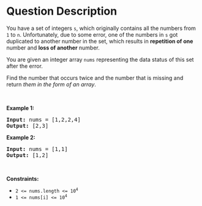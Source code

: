 # Question Description

<p>You have a set of integers <code>s</code>, which originally contains all the numbers from <code>1</code> to <code>n</code>. Unfortunately, due to some error, one of the numbers in <code>s</code> got duplicated to another number in the set, which results in <strong>repetition of one</strong> number and <strong>loss of another</strong> number.</p>

<p>You are given an integer array <code>nums</code> representing the data status of this set after the error.</p>

<p>Find the number that occurs twice and the number that is missing and return <em>them in the form of an array</em>.</p>

<p>&nbsp;</p>
<p><strong>Example 1:</strong></p>
<pre><strong>Input:</strong> nums = [1,2,2,4]
<strong>Output:</strong> [2,3]
</pre><p><strong>Example 2:</strong></p>
<pre><strong>Input:</strong> nums = [1,1]
<strong>Output:</strong> [1,2]
</pre>
<p>&nbsp;</p>
<p><strong>Constraints:</strong></p>

<ul>
	<li><code>2 &lt;= nums.length &lt;= 10<sup>4</sup></code></li>
	<li><code>1 &lt;= nums[i] &lt;= 10<sup>4</sup></code></li>
</ul>
